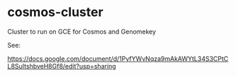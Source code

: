 cosmos-cluster
==============

Cluster to run on GCE for Cosmos and Genomekey

See:

https://docs.google.com/document/d/1PyfYWvNqza9mAkAWYtL34S3CPtCL8SuItshbveH8Gf8/edit?usp=sharing
